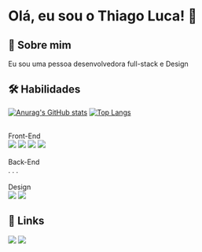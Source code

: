 
# Olá, eu sou o Thiago Luca! 👋


## 🚀 Sobre mim
Eu sou uma pessoa desenvolvedora full-stack e Design


## 🛠 Habilidades

[![Anurag's GitHub stats](https://github-readme-stats.vercel.app/api?username=thiago123luca&theme=react&show_icons=true)](https://github.com/anuraghazra/github-readme-stats)
[![Top Langs](https://github-readme-stats.vercel.app/api/top-langs/?username=thiago123luca&layout=compact&theme=react)](https://github.com/anuraghazra/github-readme-stats)


<br/>
Front-End
<div>
<img src="https://img.shields.io/badge/HTML5-E34F26?style=for-the-badge&logo=html5&logoColor=white" />
<img src="https://img.shields.io/badge/CSS3-1572B6?style=for-the-badge&logo=css3&logoColor=white" />
<img src="https://img.shields.io/badge/JavaScript-323330?style=for-the-badge&logo=javascript&logoColor=F7DF1E" />
<img src="https://img.shields.io/badge/React-20232A?style=for-the-badge&logo=react&logoColor=61DAFB"/>
</div>

 <br/>
 Back-End
 <div>
. . .
 </div>
 
 <br/>
 Design
 <div>
<img src="https://img.shields.io/badge/Adobe%20Photoshop-31A8FF?style=for-the-badge&logo=Adobe%20Photoshop&logoColor=black" />
<img src="https://img.shields.io/badge/Adobe%20Illustrator-FF9A00?style=for-the-badge&logo=adobe%20illustrator&logoColor=white" />
</div>
 
 
 

## 🔗 Links
 <a href = "mailto:thiago123luca@gmail.com"><img src="https://img.shields.io/badge/Gmail-D14836?style=for-the-badge&logo=gmail&logoColor=white" target="_blank"></a>
  <a href="https://www.linkedin.com/in/thiago-luca-632168240/" target="_blank"><img src="https://img.shields.io/badge/-LinkedIn-%230077B5?style=for-the-badge&logo=linkedin&logoColor=white" target="_blank"></a> 
